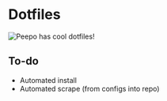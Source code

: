 # Dotfiles

![](meta/happy_peepo.png "Peepo has cool dotfiles!")

## To-do

- Automated install
- Automated scrape (from configs into repo)
